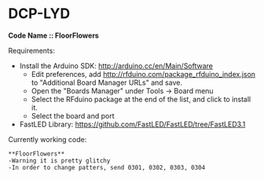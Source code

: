 # DCP-LYD
**Code Name :: FloorFlowers**

Requirements:
* Install the Arduino SDK: http://arduino.cc/en/Main/Software
	- Edit preferences, add http://rfduino.com/package_rfduino_index.json to "Additional Board Manager URLs" and save.
	- Open the "Boards Manager" under Tools -> Board menu
	- Select the RFduino package at the end of the list, and click to install it.
	- Select the board and port
* FastLED Library: https://github.com/FastLED/FastLED/tree/FastLED3.1

Currently working code: 

	**FloorFlowers**
	-Warning it is pretty glitchy
	-In order to change patters, send 0301, 0302, 0303, 0304
